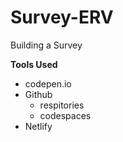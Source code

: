 # Survey-ERV
Building a Survey

**Tools Used**
* codepen.io
* Github
    * respitories
    * codespaces
* Netlify
